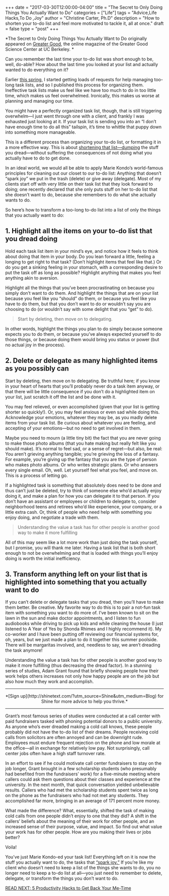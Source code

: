 +++
  date = "2017-03-30T12:00:00-04:00"
  title = "The Secret to Only Doing Things You Actually Want to Do"
  categories = ["Life"]
  tags = "Advice,Life Hacks,To Do ,Joy"
  author = "Christine Carter, Ph.D"
  description = "How to shorten your to-do list and feel more motivated to tackle it, all at once."
  draft = false
  type = "post"
+++



*The Secret to Only Doing Things You Actually Want to Do originally appeared on [Greater Good](http://greatergood.berkeley.edu/), the online magazine of the Greater Good Science Center at UC Berkeley. *

<span class="dropcap">C</span>an you remember the last time your to-do list was short enough to be, well, do-able? How about the last time you looked at your list and actually wanted to do everything on it?

Earlier [this spring](http://advice.shinetext.com/articles/how-to-spring-clean-your-whole-life/?utm_source=Shine&utm_medium=Blog), I started getting loads of requests for help managing too-long task lists, and so I published this process for organizing them. Ineffective task lists make us feel like we have too much to do in too little time, which makes us feel overwhelmed. Ironically, this makes us worse at planning and managing our time.

You might have a perfectly organized task list, though, that is still triggering overwhelm—I just went through one with a client, and frankly I was exhausted just looking at it. If your task list is sending you into an “I don’t have enough time to do all this” tailspin, it’s time to whittle that puppy down into something more manageable.

This is a different process than organizing your to-do list, or formatting it in a more effective way. This is about [shortening that list—dumping](http://advice.shinetext.com/articles/the-4-best-ways-to-create-structure-in-your-day/?utm_source=Shine&utm_medium=Blog) the stuff you dread—without suffering the consequences of not doing what you actually have to do to get done.

In an ideal world, we would all be able to apply Marie Kondo’s world-famous principles for cleaning out our closet to our to-do list: Anything that doesn’t “spark joy” we put in the trash (delete) or give away (delegate). Most of my clients start off with very little on their task list that they look forward to doing; one recently declared that she only puts stuff on her to-do list that she doesn’t want to do, because she remembers to do what she actually wants to do.

So here’s how to transform a too-long to-do list into a list of only the things that you actually want to do:

## 1. Highlight all the items on your to-do list that you dread doing

Hold each task list item in your mind’s eye, and notice how it feels to think about doing that item in your body. Do you lean forward a little, feeling a longing to get right to that task? (Don’t highlight items that feel like that.) Or do you get a sinking feeling in your stomach, with a corresponding desire to put the task off as long as possible? Highlight anything that makes you feel anything akin to aversion.

Highlight all the things that you’ve been procrastinating on because you simply don’t want to do them. And highlight the things that are on your list because you feel like you “should” do them, or because you feel like you have to do them, but that you don’t want to do or wouldn’t say you are choosing to do (or wouldn’t say with some delight that you “get” to do).

> Start by deleting, then move on to delegating. 

In other words, highlight the things you plan to do simply because someone expects you to do them, or because you’ve always expected yourself to do those things, or because doing them would bring you status or power (but no actual joy in the process).

## 2. Delete or delegate as many highlighted items as you possibly can

Start by deleting, then move on to delegating. Be truthful here; if you know in your heart of hearts that you’ll probably never do a task item anyway, or that there will be little consequence if you don’t do a highlighted item on your list, just scratch it off the list and be done with it.

You may feel relieved, or even accomplished (given that your list is getting shorter so quickly!). Or, you may feel anxious or even sad while doing this. Acknowledge your emotions, whatever they may be, as you madly delete items from your task list. Be curious about whatever you are feeling, and accepting of your emotions—but no need to get involved in them.

Maybe you need to mourn (a little tiny bit) the fact that you are never going to make those photo albums (that you hate making but really felt like you should make). It’s normal to feel sad, or a sense of regret—but also, be real: You aren’t grieving anything tangible; you’re grieving the loss of a fantasy. For example, you’re giving up the fantasy that you are the type of person who makes photo albums. Or who writes strategic plans. Or who answers every single email. Oh, well. Let yourself feel what you feel, and move on. This is a process of letting go.

If a highlighted task is something that absolutely does need to be done and thus can’t just be deleted, try to think of someone else who’d actually enjoy doing it, and make a plan for how you can delegate it to that person. If you don’t have an assistant or employees or children to delegate to, consider neighborhood teens and retirees who’d like experience, your company, or a little extra cash. Or, think of people who need help with something you enjoy doing, and negotiate a trade with them.

> Understanding the value a task has for other people is another good way to make it more fulfilling 

All of this may seem like a lot more work than just doing the task yourself, but I promise, you will thank me later. Having a task list that is both short enough to not be overwhelming and that is loaded with things you’ll enjoy doing is worth the initial inefficiency.

## 3. Transform anything left on your list that is highlighted into something that you actually want to do

If you can’t delete or delegate tasks that you dread, then you’ll have to make them better. Be creative. My favorite way to do this is to pair a not-fun task item with something you want to do more of. I’ve been known to sit on the lawn in the sun and make doctor appointments, and I listen to fun audiobooks while driving to pick up kids and while cleaning the house (I just listened to A Year of Yes by Shonda Rhimes and I highly recommend it). My co-worker and I have been putting off reviewing our financial systems for, oh, years, but we just made a plan to do it together this summer poolside. There will be margaritas involved, and, needless to say, we aren’t dreading the task anymore!

Understanding the value a task has for other people is another good way to make it more fulfilling (thus decreasing the dread factor). In a stunning series of studies, Adam Grant found that briefly showing people how their work helps others increases not only how happy people are on the job but also how much they work and accomplish.

---


<center>*[Sign up](http://shinetext.com/?utm_source=Shine&utm_medium=Blog) for Shine for more advice to help you thrive.*</center>

---


Grant’s most famous series of studies were conducted at a call center with paid fundraisers tasked with phoning potential donors to a public university. As anyone who’s ever dreaded making a cold call knows, these people probably did not have the to-do list of their dreams. People receiving cold calls from solicitors are often annoyed and can be downright rude. Employees must endure frequent rejection on the phone and low morale at the office—all in exchange for relatively low pay. Not surprisingly, call center jobs often have a high staff turnover rate.

In an effort to see if he could motivate call center fundraisers to stay on the job longer, Grant brought in a few scholarship students (who presumably had benefited from the fundraisers’ work) for a five-minute meeting where callers could ask them questions about their classes and experience at the university. In the next month, that quick conversation yielded unbelievable results. Callers who had met the scholarship students spent twice as long on the phone as the fundraisers who had not met any students. They accomplished far more, bringing in an average of 171 percent more money.

What made the difference? What, essentially, shifted the task of making cold calls from one people didn’t enjoy to one that they did? A shift in the callers’ beliefs about the meaning of their work for other people, and an increased sense of their purpose, value, and impact. So find out what value your work has for other people. How are you making their lives or jobs better?

Voila!

You’ve just Marie Kondo-ed your task list! Everything left on it is now the stuff you actually want to do, the tasks that [“spark joy.”](http://advice.shinetext.com/articles/productivity-hacks-to-get-your-me-time-back/?utm_source=Shine&utm_medium=Blog) If you’re like my client who doesn’t need to keep a list of the things she wants to do, you no longer need to keep a to-do list at all—you just need to remember to delete, delegate, or transform the things you don’t want to do.

[READ NEXT: 5 Productivity Hacks to Get Back Your Me-Time](http://advice.shinetext.com/articles/productivity-hacks-to-get-your-me-time-back/?utm_source=Shine&utm_medium=Blog)

<div class="pubexchange_module" id="pubexchange_below_content" data-pubexchange-module-id="2323"></div>

<script>(function(w, d, s, id) {
  w.PUBX=w.PUBX || {pub: "shine_text", discover: false, lazy: true};
  var js, pjs = d.getElementsByTagName(s)[0];
  if (d.getElementById(id)) return;
  js = d.createElement(s); js.id = id; js.async = true;
  js.src = "//main.pubexchange.com/loader.min.js";
  pjs.parentNode.insertBefore(js, pjs);
}(window, document, "script", "pubexchange-jssdk"));</script>
